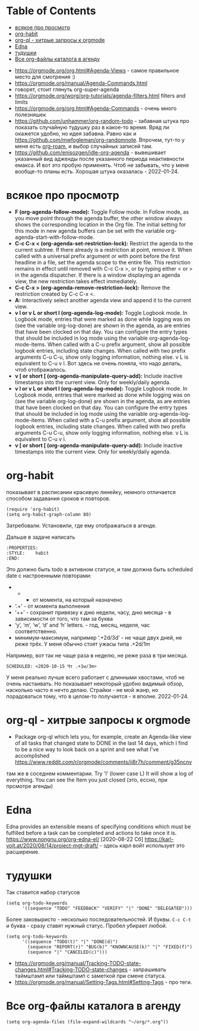 
# Table of Contents

-   [всякое про просмотр](#orgbcd511c)
-   [org-habit](#orgd7e5372)
-   [org-ql - хитрые запросы к orgmode](#orgc4f97c1)
-   [Edna](#org22533cf)
-   [тудушки](#orgae57b1c)
-   [Все org-файлы каталога в агенду](#orgb0c68e7)

<div class="preview" id="org6e1434a">

</div>

-   <https://orgmode.org/org.html#Agenda-Views> - самое правильное место для смотрения :)
-   <https://orgmode.org/manual/Agenda-Commands.html>
-   говорят, стоит глянуть org-super-agenda
-   <https://orgmode.org/worg/org-tutorials/agenda-filters.html> filters and limits
-   <https://orgmode.org/org.html#Agenda-Commands> - очень много полезняшек
-   <https://github.com/unhammer/org-random-todo> - забавная штука про показать случайную тудушку раз в какое-то время. Вряд ли окажется удобно, но идея забавна. Равно как и <https://github.com/mwfogleman/org-randomnote>. Впрочем, тут-то у меня есть [org-roam](../computer/emacs/20200904092720-org_roam.publ.md), и выбор случайных записей там.
-   <https://github.com/enisozgen/idle-org-agenda> - вывешивает указанный вид адженды после указанного периода неактивности емакса. И вот это пробую применять. Чтоб не забывать, что у меня вообще-то планы есть. Хорошая штука оказалась - 2022-01-24.


<a id="orgbcd511c"></a>

# всякое про просмотр

-   **F (org-agenda-follow-mode):** Toggle Follow mode. In Follow mode, as you move point through the agenda buffer, the other window always shows the corresponding location in the Org file. The initial setting for this mode in new agenda buffers can be set with the variable org-agenda-start-with-follow-mode.
-   **C-c C-x < (org-agenda-set-restriction-lock):** Restrict the agenda to the current subtree. If there already is a restriction at point, remove it. When called with a universal prefix argument or with point before the first headline in a file, set the agenda scope to the entire file. This restriction remains in effect until removed with C-c C-x >, or by typing either < or > in the agenda dispatcher. If there is a window displaying an agenda view, the new restriction takes effect immediately.
-   **C-c C-x > (org-agenda-remove-restriction-lock):** Remove the restriction created by C-c C-x <.
-   **A:** Interactively select another agenda view and append it to the current view.
-   **v l or v L or short l (org-agenda-log-mode):** Toggle Logbook mode. In Logbook mode, entries that were marked as done while logging was on (see the variable org-log-done) are shown in the agenda, as are entries that have been clocked on that day. You can configure the entry types that should be included in log mode using the variable org-agenda-log-mode-items. When called with a C-u prefix argument, show all possible logbook entries, including state changes. When called with two prefix arguments C-u C-u, show only logging information, nothing else. v L is equivalent to C-u v l.
    Вот здесь не очень поняла, что надо делать, чтоб отображалось.
-   **v [ or short [ (org-agenda-manipulate-query-add):** Include inactive timestamps into the current view. Only for weekly/daily agenda.
-   **v l or v L or short l (org-agenda-log-mode):** Toggle Logbook mode. In Logbook mode, entries that were marked as done while logging was on (see the variable org-log-done) are shown in the agenda, as are entries that have been clocked on that day. You can configure the entry types that should be included in log mode using the variable org-agenda-log-mode-items. When called with a C-u prefix argument, show all possible logbook entries, including state changes. When called with two prefix arguments C-u C-u, show only logging information, nothing else. v L is equivalent to C-u v l.
-   **v [ or short [ (org-agenda-manipulate-query-add):** Include inactive timestamps into the current view. Only for weekly/daily agenda.


<a id="orgd7e5372"></a>

# org-habit

показывает в расписании красивую линейку, немного отличается способом задавания сроков и повторов.   

    (require 'org-habit)
    (setq org-habit-graph-column 80)

Затребовали. Установили, где ему отображаться в агенде.

Дальше в задаче написать

    :PROPERTIES:
    :STYLE:    habit
    :END:

Это должно быть todo в активном статусе, и там должна быть scheduled date с настроенными повторами:

-   + - от момента, на который назначено
-   ‘.+’ - от момента выполнения
-   ‘++’ - сохранит привязку к дню недели, часу, дню месяца - в зависимости от того, что там за буква
-   ‘y’, ‘m’, ‘w’, ‘d’ and ‘h’ letters. - год, месяц, неделя, час соответственно.
-   минимум-максимум, например ‘.+2d/3d’ - не чаще двух дней, не реже трёх. У меня обычно стоят ужасы типа .+2d/1m

Например, вот так не чаще раза в неделю, не реже раза в три месяца.

    SCHEDULED: <2020-10-15 Чт .+1w/3m>

У меня реально лучше всего работает с длинными хвостами, чтоб не очень настаивать. Но показывает некоторый удобно видимый обзор, насколько часто я нечто делаю. Страйки - не мой жанр, но порадоваться тому, что в целом-то получается - я вполне. 2022-01-24.


<a id="orgc4f97c1"></a>

# org-ql - хитрые запросы к orgmode

-   Package org-ql which lets you, for example, create an Agenda-like view of all tasks that changed state to DONE in the last 14 days, which I find to be a nice way to look back on a sprint and see what I've accomplished
    <https://www.reddit.com/r/orgmode/comments/ii8r7h/comment/g35ncnv>

там же в соседнем комментарии. Try 'l' (lower case L) It will show a log of everything. You can see the Item you just closed (это, ессно, при прсмотре агенды)


<a id="org22533cf"></a>

# Edna

Edna provides an extensible means of specifying conditions which must be
fulfilled before a task can be completed and actions to take once it is.
<https://www.nongnu.org/org-edna-el/>
<span class="timestamp-wrapper"><span class="timestamp">[2020-08-22 Сб]</span></span>
<https://karl-voit.at/2020/08/14/project-mgt-draft/> - здесь карл войт использует это расширение.


<a id="orgae57b1c"></a>

# тудушки

Так ставится набор статусов

    (setq org-todo-keywords
          '((sequence "TODO" "FEEDBACK" "VERIFY" "|" "DONE" "DELEGATED")))

Более заковыристо - несколько последовательностей. И буквы. `C-c C-t` и буква - сразу ставят нужный статус. Пробел убирает любой.

    (setq org-todo-keywords
          '((sequence "TODO(t)" "|" "DONE(d)")
            (sequence "REPORT(r)" "BUG(b)" "KNOWNCAUSE(k)" "|" "FIXED(f)")
            (sequence "|" "CANCELED(c)")))

-   <https://orgmode.org/manual/Tracking-TODO-state-changes.html#Tracking-TODO-state-changes> - запрашивать таймштамп или таймштамп с заметкой при смене статуса.
-   <https://orgmode.org/manual/Setting-Tags.html#Setting-Tags> - про теги.


<a id="orgb0c68e7"></a>

# Все org-файлы каталога в агенду

    (setq org-agenda-files (file-expand-wildcards "~/org/*.org"))

